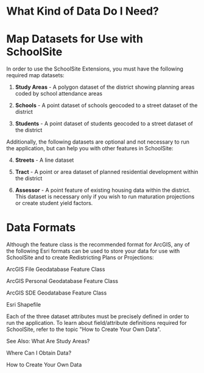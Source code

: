 # What Kind of Data Do I Need?

# Map Datasets for Use with SchoolSite
In order to use the SchoolSite Extensions, you must have the following required map datasets:

 

1. **Study Areas** - A polygon dataset of the district showing planning areas coded by school attendance areas

1. **Schools** - A point dataset of schools geocoded to a street dataset of the district

1. **Students** - A point dataset of students geocoded to a street dataset of the district

 

Additionally, the following datasets are optional and not necessary to run the application, but can help you with other features in SchoolSite:

 

4. **Streets** - A line dataset

5. **Tract** - A point or area dataset of planned residential development within the district

6. **Assessor** - A point feature of existing housing data within the district. This dataset is necessary only if you wish to run maturation projections or create student yield factors.

 

# Data Formats
Although the feature class is the recommended format for ArcGIS, any of the following Esri formats can be used to store your data for use with SchoolSite and to create Redistricting Plans or Projections:

 

ArcGIS File Geodatabase Feature Class

ArcGIS Personal Geodatabase Feature Class

ArcGIS SDE Geodatabase Feature Class

Esri Shapefile

 

Each of the three dataset attributes must be precisely defined in order to run the application.  To learn about field/attribute definitions required for SchoolSite, refer to the topic "How to Create Your Own Data".

See Also:
What Are Study Areas?

Where Can I Obtain Data?

How to Create Your Own Data
